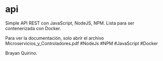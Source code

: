 # api
Simple API REST con JavaScript, NodeJS, NPM. Lista para ser contenerizada con Docker.

Para ver la documentación, solo abrir el archivo Microservicios_y_Controladores.pdf
#NodeJs
#NPM
#JavaScript
#Docker


Brayan Quirino.
